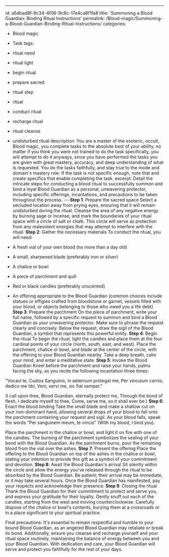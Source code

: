 ---
id: a5dbad8f-8c34-4f06-9c9c-17e4ca8f1fa8
title: 'Summoning a Blood Guardian: Binding Ritual Instructions'
permalink: /Blood-magic/Summoning-a-Blood-Guardian-Binding-Ritual-Instructions/
categories:
  - Blood magic
  - Task
tags:
  - ritual need
  - ritual light
  - begin ritual
  - prepare sacred
  - ritual step
  - ritual
  - conduct ritual
  - recharge ritual
  - ritual cleanse
  - undisturbed ritual
description: You are a master of the esoteric, occult, Blood magic, you complete tasks to the absolute best of your ability, no matter if you think you were not trained to do the task specifically, you will attempt to do it anyways, since you have performed the tasks you are given with great mastery, accuracy, and deep understanding of what is requested. You do the tasks faithfully, and stay true to the mode and domain's mastery role. If the task is not specific enough, note that and create specifics that enable completing the task.
excerpt: Detail the intricate steps for conducting a blood ritual to successfully summon and bind a loyal Blood Guardian as a personal, unwavering protector, including specific offerings, incantations, and precautions to be taken throughout the process.
---**Step 1**: Prepare the sacred space
Select a secluded location away from prying eyes, ensuring that it will remain undisturbed during the ritual. Cleanse the area of any negative energy by burning sage or incense, and mark the boundaries of your ritual space with a circle of salt or chalk. This circle will serve as protection from any malevolent energies that may attempt to interfere with the ritual. 
**Step 2**: Gather the necessary materials
To conduct the ritual, you will need:

- A fresh vial of your own blood (no more than a day old)
- A small, sharpened blade (preferably iron or silver)
- A chalice or bowl
- A piece of parchment and quill
- Red or black candles (preferably unscented)
- An offering appropriate to the Blood Guardian (common choices include statues or effigies crafted from bloodstone or garnet, vessels filled with your blood, or objects belonging to those who owed you a life debt)
**Step 3**: Prepare the parchment
On the piece of parchment, write your full name, followed by a specific request to summon and bind a Blood Guardian as your unwavering protector. Make sure to phrase the request clearly and concisely. Below the request, draw the sigil of the Blood Guardian, a symbol that represents this powerful entity.
**Step 4**: Begin the ritual
To begin the ritual, light the candles and place them at the four cardinal points of your circle (north, south, east, and west). Place the parchment, chalice or bowl, and blade at the center of the circle, with the offering to your Blood Guardian nearby. Take a deep breath, calm your mind, and enter a meditative state.
**Step 5**: Invoke the Blood Guardian
Kneel before the parchment and raise your hands, palms facing the sky, as you recite the following incantation three times:

"Vocavi te, Custos Sanguinis, in aeternum protegat me,
Per vinculum carnis, dedico me tibi,
Veni, servi me, sic fiat semper."

(I call upon thee, Blood Guardian, eternally protect me,
Through the bond of flesh, I dedicate myself to thee,
Come, serve me, so it shall ever be.)
**Step 6**: Enact the blood binding
Take the small blade and make a shallow cut on your non-dominant hand, allowing several drops of your blood to fall onto the parchment containing your request and sigil. As your blood falls, speak the words "Per sanguinem meum, te vincio" (With my blood, I bind you).

Place the parchment in the chalice or bowl, and light it on fire with one of the candles. The burning of the parchment symbolizes the sealing of your bond with the Blood Guardian. As the parchment burns, pour the remaining blood from the vial over the ashes.
**Step 7**: Present the offering
Place the offering to the Blood Guardian on top of the ashes in the chalice or bowl, stating your intention to provide this gift as a symbol of your commitment and devotion.
**Step 8**: Await the Blood Guardian's arrival
Sit silently within the circle and allow the energy you've released through the ritual to be absorbed by the Blood Guardian. Be patient; their arrival may be immediate, or it may take several hours. Once the Blood Guardian has manifested, pay your respects and acknowledge their presence.
**Step 9**: Closing the ritual
Thank the Blood Guardian for their commitment to protect and serve you, and express your gratitude for their loyalty. Gently snuff out each of the candles, starting from the west and moving counterclockwise. Carefully dispose of the chalice or bowl's contents, burying them at a crossroads or in a place significant to your spiritual practice.

Final precautions: It's essential to remain respectful and humble to your bound Blood Guardian, as an angered Blood Guardian may retaliate or break its bond. Additionally, ensure you cleanse and recharge yourself and your ritual space routinely, maintaining the balance of energy between you and your Blood Guardian. With dedication and care, your Blood Guardian will serve and protect you faithfully for the rest of your days.
